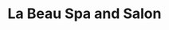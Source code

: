 ---
title: "La Beau Spa and Salon"
url: /santa-rosa-city/la-beau-spa-and-salon/
shop: hairdresser
---